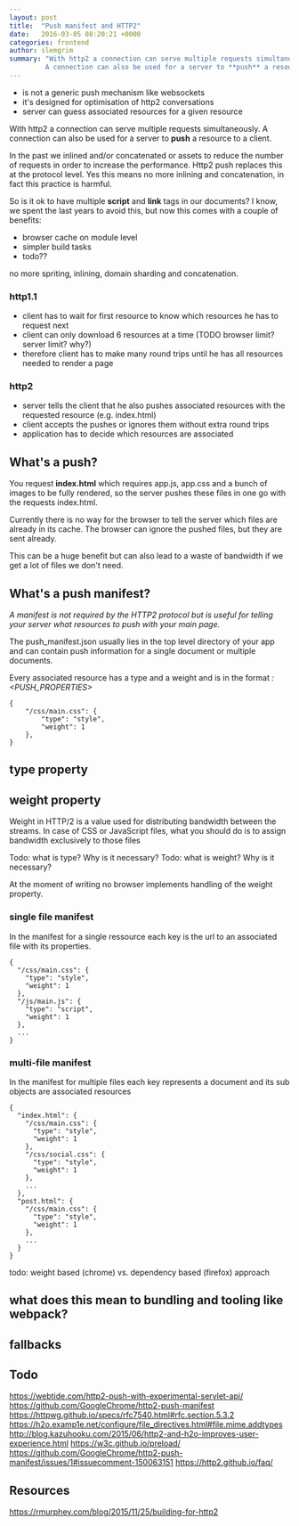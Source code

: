 ```yaml
---
layout: post
title:  "Push manifest and HTTP2"
date:   2016-03-05 08:20:21 +0000
categories: frontend
author: slemgrim
summary: "With http2 a connection can serve multiple requests simultaneously. 
         A connection can also be used for a server to **push** a resource to a client."
---
```


- is not a generic push mechanism like websockets 
- it's designed for optimisation of http2 conversations
- server can guess associated resources for a given resource

With http2 a connection can serve multiple requests simultaneously. 
A connection can also be used for a server to **push** a resource to a client.

In the past we inlined and/or concatenated or assets to reduce the number of requests in order to increase the performance.
Http2 push replaces this at the protocol level. Yes this means no more inlining and concatenation, in fact this practice is harmful.

So is it ok to have multiple **script** and **link** tags in our documents? I know, we spent the last years to avoid this, but
now this comes with a couple of benefits:

- browser cache on module level
- simpler build tasks
- todo??

no more  spriting, inlining, domain sharding and concatenation. 
 
### http1.1
- client has to wait for first resource to know which resources he has to request next
- client can only download 6 resources at a time (TODO browser limit? server limit? why?)
- therefore client has to make many round trips until he has all resources needed to render a page

### http2

- server tells the client that he also pushes associated resources with the requested resource (e.g. index.html)
- client accepts the pushes or ignores them without extra round trips 
- application has to decide which resources are associated 

## What's a push?

You request **index.html** which requires app.js, app.css and a bunch of images to be fully rendered, so the server 
pushes these files in one go with the requests index.html.

Currently there is no way for the browser to tell the server which files are already in its cache. 
The browser can ignore the pushed files, but they are sent already.

This can be a huge benefit but can also lead to a waste of bandwidth if we get a lot of files we don't need.

## What's a push manifest?
   
*A manifest is not required by the HTTP2 protocol but is useful for telling your
server what resources to push with your main page.*

The push_manifest.json usually lies in the top level directory of your app and can 
contain push information for a single document or multiple documents.

Every associated resource has a type and a weight and is in the format *<URL>: <PUSH_PROPERTIES>*

    {
        "/css/main.css": {
            "type": "style",
            "weight": 1
        },
    } 
     
## type property

## weight property

Weight in HTTP/2 is a value used for distributing bandwidth between the streams. 
In case of CSS or JavaScript files, what you should do is to assign bandwidth exclusively to those files     
    
Todo: what is type? Why is it necessary?
Todo: what is weight? Why is it necessary?

At the moment of writing no browser implements handling of the weight property. 

### single file manifest

In the manifest for a single ressource each key is the url to an associated file with its properties. 

    {
      "/css/main.css": {
        "type": "style",
        "weight": 1
      },
      "/js/main.js": {
        "type": "script",
        "weight": 1
      },
      ...
    }
    


### multi-file manifest

In the manifest for multiple files each key represents a document and its sub objects are associated resources

    {
      "index.html": {
        "/css/main.css": {
          "type": "style",
          "weight": 1
        },
        "/css/social.css": {
          "type": "style",
          "weight": 1
        },
        ...
      },
      "post.html": {
        "/css/main.css": {
          "type": "style",
          "weight": 1
        },
        ...
      }
    }
    
    
todo: weight based (chrome) vs. dependency based (firefox) approach    

## what does this mean to bundling and tooling like webpack?

## fallbacks


## Todo
https://webtide.com/http2-push-with-experimental-servlet-api/
https://github.com/GoogleChrome/http2-push-manifest
https://httpwg.github.io/specs/rfc7540.html#rfc.section.5.3.2
https://h2o.examp1e.net/configure/file_directives.html#file.mime.addtypes
http://blog.kazuhooku.com/2015/06/http2-and-h2o-improves-user-experience.html
https://w3c.github.io/preload/
https://github.com/GoogleChrome/http2-push-manifest/issues/1#issuecomment-150063151
https://http2.github.io/faq/

## Resources
https://rmurphey.com/blog/2015/11/25/building-for-http2